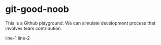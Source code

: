 # git-good-noob

This is a Github playground. We can simulate development process that involves team contribution.


line-1
line-2
